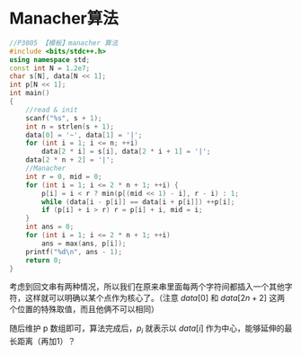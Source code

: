 # Manacher算法



```cpp
//P3805 【模板】manacher 算法
#include <bits/stdc++.h>
using namespace std;
const int N = 1.2e7;
char s[N], data[N << 1];
int p[N << 1];
int main()
{
    //read & init
    scanf("%s", s + 1);
    int n = strlen(s + 1);
    data[0] = '~', data[1] = '|';
    for (int i = 1; i <= n; ++i)
        data[2 * i] = s[i], data[2 * i + 1] = '|';
    data[2 * n + 2] = '|';
    //Manacher
    int r = 0, mid = 0;
    for (int i = 1; i <= 2 * n + 1; ++i) {
        p[i] = i < r ? min(p[(mid << 1) - i], r - i) : 1;
        while (data[i - p[i]] == data[i + p[i]]) ++p[i];
        if (p[i] + i > r) r = p[i] + i, mid = i;
    }
    int ans = 0;
    for (int i = 1; i <= 2 * n + 1; ++i)
        ans = max(ans, p[i]);
    printf("%d\n", ans - 1);
    return 0;
}
```



考虑到回文串有两种情况，所以我们在原来串里面每两个字符间都插入一个其他字符，这样就可以明确以某个点作为核心了。（注意 $data[0]$ 和 $data[2n+2]$ 这两个位置的特殊取值，而且他俩不可以相同）

随后维护 p 数组即可，算法完成后，$p_i$ 就表示以 $data[i]$ 作为中心，能够延伸的最长距离（再加1）？

